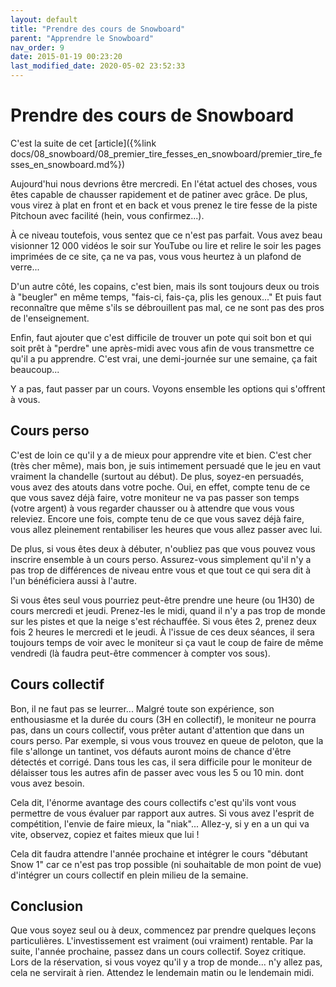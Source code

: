 ```yaml
---
layout: default
title: "Prendre des cours de Snowboard"
parent: "Apprendre le Snowboard"
nav_order: 9
date: 2015-01-19 00:23:20
last_modified_date: 2020-05-02 23:52:33
---
```


# Prendre des cours de Snowboard

C'est la suite de cet [article]({%link docs/08_snowboard/08_premier_tire_fesses_en_snowboard/premier_tire_fesses_en_snowboard.md%})

Aujourd'hui nous devrions être mercredi. En l'état actuel des choses, vous êtes capable de chausser rapidement et de patiner avec grâce. De plus, vous virez à plat en front et en back et vous prenez le tire fesse de la piste Pitchoun avec facilité (hein, vous confirmez...).

À ce niveau toutefois, vous sentez que ce n'est pas parfait. Vous avez beau visionner 12 000 vidéos le soir sur YouTube ou lire et relire le soir les pages imprimées de ce site, ça ne va pas, vous vous heurtez à un plafond de verre... 

D'un autre côté, les copains, c'est bien, mais ils sont toujours deux ou trois à "beugler" en même temps, "fais-ci, fais-ça, plis les genoux..." Et puis faut reconnaître que même s'ils se débrouillent pas mal, ce ne sont pas des pros de l'enseignement.

Enfin, faut ajouter que c'est difficile de trouver un pote qui soit bon et qui soit prêt à "perdre" une après-midi avec vous afin de vous transmettre ce qu'il a pu apprendre. C'est vrai, une demi-journée sur une semaine, ça fait beaucoup...

Y a pas, faut passer par un cours. Voyons ensemble les options qui s'offrent à vous.

## Cours perso

C'est de loin ce qu'il y a de mieux pour apprendre vite et bien. C'est cher (très cher même), mais bon, je suis intimement persuadé que le jeu en vaut vraiment la chandelle (surtout au début). De plus, soyez-en persuadés, vous avez des atouts dans votre poche. Oui, en effet, compte tenu de ce que vous savez déjà faire, votre moniteur ne va pas passer son temps (votre argent) à vous regarder chausser ou à attendre que vous vous releviez. Encore une fois, compte tenu de ce que vous savez déjà faire, vous allez pleinement rentabiliser les heures que vous allez passer avec lui.

De plus, si vous êtes deux à débuter, n'oubliez pas que vous pouvez vous inscrire ensemble à un cours perso. Assurez-vous simplement qu'il n'y a pas trop de différences de niveau entre vous et que tout ce qui sera dit à l'un bénéficiera aussi à l'autre.

Si vous êtes seul vous pourriez peut-être prendre une heure (ou 1H30) de cours mercredi et jeudi. Prenez-les le midi, quand il n'y a pas trop de monde sur les pistes et que la neige s'est réchauffée. Si vous êtes 2, prenez deux fois 2 heures le mercredi et le jeudi. À l'issue de ces deux séances, il sera toujours temps de voir avec le moniteur si ça vaut le coup de faire de même vendredi (là faudra peut-être commencer à compter vos sous).

## Cours collectif

Bon, il ne faut pas se leurrer... Malgré toute son expérience, son enthousiasme et la durée du cours (3H en collectif), le moniteur ne pourra pas, dans un cours collectif, vous prêter autant d'attention que dans un cours perso. Par exemple, si vous vous trouvez en queue de peloton, que la file s'allonge un tantinet, vos défauts auront moins de chance d'être détectés et corrigé. Dans tous les cas, il sera difficile pour le moniteur de délaisser tous les autres afin de passer avec vous les 5 ou 10 min. dont vous avez besoin.

Cela dit, l'énorme avantage des cours collectifs c'est qu'ils vont vous permettre de vous évaluer par rapport aux autres. Si vous avez l'esprit de compétition, l'envie de faire mieux, la "niak"... Allez-y, si y en a un qui va vite, observez, copiez et faites mieux que lui ! 

Cela dit faudra attendre l'année prochaine et intégrer le cours "débutant Snow 1" car ce n'est pas trop possible (ni souhaitable de mon point de vue) d'intégrer un cours collectif en plein milieu de la semaine.



## Conclusion

Que vous soyez seul ou à deux, commencez par prendre quelques leçons particulières. L'investissement est vraiment (oui vraiment) rentable. Par la suite, l'année prochaine, passez dans un cours collectif. Soyez critique. Lors de la réservation, si vous voyez qu'il y a trop de monde... n'y allez pas, cela ne servirait à rien. Attendez le lendemain matin ou le lendemain midi.

